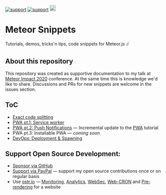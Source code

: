 [![support](https://img.shields.io/badge/support-GitHub-white)](https://github.com/sponsors/dr-dimitru)
[![support](https://img.shields.io/badge/support-PayPal-white)](https://paypal.me/veliovgroup)
<a href="https://ostr.io/info/built-by-developers-for-developers">
  <img src="https://ostr.io/apple-touch-icon-60x60.png" height="20">
</a>

# Meteor Snippets

Tutorials, demos, tricks'n tips, code snippets for Meteor.js ☄️

## About this repository

This repository was created as supportive documentation to my talk at [Meteor Impact 2020](https://impact.meteor.com) conference. At the same time this is knowledge we'd like to share. Discussions and PRs for new snippets are welcome in the issues section.

## ToC

- [Exact code splitting](https://github.com/veliovgroup/meteor-snippets/tree/main/exact-code-splitting#meteorjs-exact-code-splitting)
- [PWA pt.1: Service worker](https://github.com/veliovgroup/meteor-snippets/tree/main/pwa#pwa)
- [PWA pt.2: Push Notifications](https://github.com/veliovgroup/meteor-snippets/tree/main/pwa-push-notifications) — Incremental update to the [PWA](https://github.com/veliovgroup/meteor-snippets/tree/main/pwa#pwa) tutorial
- PWA pt.3: Installable PWA — *coming soon*
- [DevOps: Deployment & Spawning](https://github.com/veliovgroup/meteor-snippets/tree/main/devops)

## Support Open Source Development:

- [Sponsor via GitHub](https://github.com/sponsors/dr-dimitru)
- [Support via PayPal](https://paypal.me/veliovgroup) — support my open source contributions once or on regular basis
- Use [ostr.io](https://ostr.io) — [Monitoring](https://snmp-monitoring.com), [Analytics](https://ostr.io/info/web-analytics), [WebSec](https://domain-protection.info), [Web-CRON](https://web-cron.info) and [Pre-rendering](https://prerendering.com) for a website
